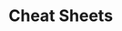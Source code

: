                                                                                                                                          
                                                                                                                
# Cheat Sheets           

   




